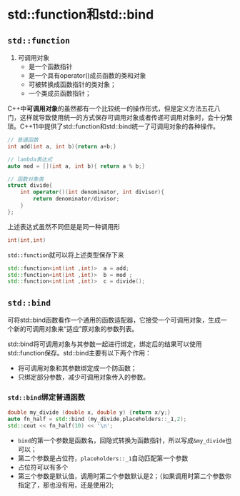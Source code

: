 #  std::function和std::bind

## `std::function`

1. 可调用对象
   - 是一个函数指针
   - 是一个具有operator()成员函数的类和对象
   - 可被转换成函数指针的类对象；
   - 一个类成员函数指针；

C++中**可调用对象**的虽然都有一个比较统一的操作形式，但是定义方法五花八门，这样就导致使用统一的方式保存可调用对象或者传递可调用对象时，会十分繁琐。C++11中提供了std::function和std::bind统一了可调用对象的各种操作。

```cpp
// 普通函数
int add(int a, int b){return a+b;} 

// lambda表达式
auto mod = [](int a, int b){ return a % b;}

// 函数对象类
struct divide{
    int operator()(int denominator, int divisor){
        return denominator/divisor;
    }
};
```

上述表达式虽然不同但是是同一种调用形

```cpp
int(int,int)
```

`std::function`就可以将上述类型保存下来

```cpp
std::function<int(int ,int)>  a = add; 
std::function<int(int ,int)>  b = mod ; 
std::function<int(int ,int)>  c = divide(); 
```



## `std::bind`

可将std::bind函数看作一个通用的函数适配器，它接受一个可调用对象，生成一个新的可调用对象来“适应”原对象的参数列表。

std::bind将可调用对象与其参数一起进行绑定，绑定后的结果可以使用std::function保存。std::bind主要有以下两个作用：

- 将可调用对象和其参数绑定成一个防函数；
- 只绑定部分参数，减少可调用对象传入的参数。

### `std::bind`绑定普通函数

```cpp
double my_divide (double x, double y) {return x/y;}
auto fn_half = std::bind (my_divide,placeholders::_1,2);  
std::cout << fn_half(10) << '\n';                      
```

- `bind`的第一个参数是函数名，回隐式转换为函数指针，所以写成`&my_divide`也可以；
- 第二个参数是占位符，`placeholders::_1`自动匹配第一个参数
- 占位符可以有多个
- 第三个参数是默认值，调用时第二个参数默认是2；（如果调用时第二个参数你指定了，那也没有用，还是使用2);



